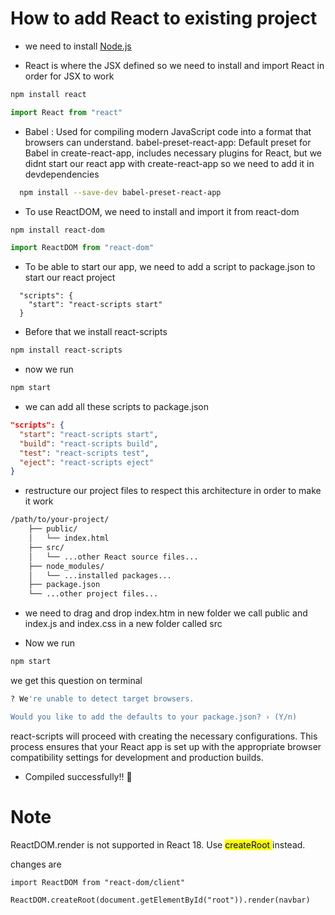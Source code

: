 # How to add React to existing project
* we need to install [Node.js](https://nodejs.org/en)

 * React is where the JSX defined so we need to install and import React in order for JSX to work
 ~~~bash
 npm install react 
 ~~~
 ~~~jsx
 import React from "react"
 ~~~
* Babel : Used for compiling modern JavaScript code into a format that browsers can understand. babel-preset-react-app: Default preset for Babel in create-react-app, includes necessary plugins for React, but we didnt start our react app with create-react-app so we need to add it in devdependencies

~~~bash 
  npm install --save-dev babel-preset-react-app
~~~
 * To use ReactDOM, we need to install and import it from react-dom
 ~~~bash
 npm install react-dom
 ~~~
 ~~~jsx
 import ReactDOM from "react-dom"
 ~~~

* To be able to start our app, we need to add a script to package.json to start our react project
~~~
  "scripts": {
    "start": "react-scripts start"
  }
~~~
* Before that we install react-scripts
~~~bash 
npm install react-scripts
~~~
* now we run 
~~~bash
npm start
~~~
* we can add all these scripts to package.json
~~~json
"scripts": {
  "start": "react-scripts start",
  "build": "react-scripts build",
  "test": "react-scripts test",
  "eject": "react-scripts eject"
}

~~~
* restructure our project files to respect this architecture in order to make it work
~~~bash
/path/to/your-project/
    ├── public/
    │   └── index.html
    ├── src/
    │   └── ...other React source files...
    ├── node_modules/
    │   └── ...installed packages...
    ├── package.json
    └── ...other project files...
~~~
* we need to drag and drop index.htm in new folder we call public and index.js and index.css in a new folder called src

* Now we run 
~~~bash
npm start
~~~
we get this question on terminal
~~~bash
? We're unable to detect target browsers.

Would you like to add the defaults to your package.json? › (Y/n)
~~~
react-scripts will proceed with creating the necessary configurations. This process ensures that your React app is set up with the appropriate browser compatibility settings for development and production builds.


* Compiled successfully!! 🎉


# Note


ReactDOM.render is not supported in React 18.
Use <mark> createRoot </mark> instead.

changes are 
~~~
import ReactDOM from "react-dom/client"

ReactDOM.createRoot(document.getElementById("root")).render(navbar)
~~~



